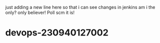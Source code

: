 just adding a new line here so that i can see changes in jenkins
am i the only? only believer!
Poll scm it is!
# devops-230940127002
